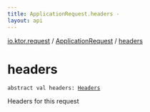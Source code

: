 ```yaml
---
title: ApplicationRequest.headers - 
layout: api
---
```


<div class='api-docs-breadcrumbs'><a href="../index.html">io.ktor.request</a> / <a href="index.html">ApplicationRequest</a> / <a href="./headers.html">headers</a></div>

# headers

<div class="signature"><code><span class="keyword">abstract</span> <span class="keyword">val </span><span class="identifier">headers</span><span class="symbol">: </span><a href="../../io.ktor.http/-headers/index.html"><span class="identifier">Headers</span></a></code></div>

Headers for this request

